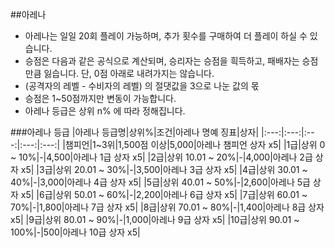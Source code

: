 ##아레나
 - 아레나는 일일 20회 플레이 가능하며, 추가 횟수를 구매하여 더 플레이 하실 수 있습니다.
 - 승점은 다음과 같은 공식으로 계산되며, 승리자는 승점을 흭득하고, 패배자는 승점만큼 잃습니다. 단, 0점 아래로 내려가지는 않습니다.
 - (공격자의 레벨 - 수비자의 레벨) 의 절댓값을 3으로 나눈 값의 몫
 - 승점은 1~50점까지만 변동이 가능합니다.
 - 아레나 등급은 상위 n% 에 따라 정해집니다.

###아레나 등급
|아레나 등급명|상위%|조건|아레나 명예 징표|상자|
|:---:|:---:|:---:|:---:|:---:|
|챔피언|1~3위|1,500점 이상|5,000|아레나 챔피언 상자 x5|
|1급|상위 0 ~ 10%|-|4,500|아레나 1급 상자 x5|
|2급|상위 10.01 ~ 20%|-|4,000|아레나 2급 상자 x5|
|3급|상위 20.01 ~ 30%|-|3,500|아레나 3급 상자 x5|
|4급|상위 30.01 ~ 40%|-|3,000|아레나 4급 상자 x5|
|5급|상위 40.01 ~ 50%|-|2,600|아레나 5급 상자 x5|
|6급|상위 50.01 ~ 60%|-|2,200|아레나 6급 상자 x5|
|7급|상위 60.01 ~ 70%|-|1,800|아레나 7급 상자 x5|
|8급|상위 70.01 ~ 80%|-|1,400|아레나 8급 상자 x5|
|9급|상위 80.01 ~ 90%|-|1,000|아레나 9급 상자 x5|
|10급|상위 90.01 ~ 100%|-|500|아레나 10급 상자 x5|
